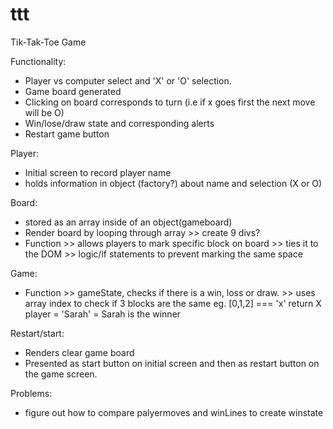 # ttt

Tik-Tak-Toe Game

Functionality:

- Player vs computer select and 'X' or 'O' selection.
- Game board generated
- Clicking on board corresponds to turn (i.e if x goes first the next move will be O)
- Win/lose/draw state and corresponding alerts
- Restart game button

Player:

- Initial screen to record player name
- holds information in object (factory?) about name and selection (X or O) 

Board:
- stored as an array inside of an object(gameboard)
- Render board by looping through array >> create 9 divs?
- Function >> allows players to mark specific block on board
           >> ties it to the DOM
           >> logic/if statements to prevent marking the same space

Game:
- Function >> gameState, checks if there is a win, loss or draw.
           >> uses array index to check if 3 blocks are the same eg. [0,1,2] === 'x' return X player = 'Sarah' = Sarah is the winner


Restart/start:

- Renders clear game board
- Presented as start button on initial screen and then as restart button on the game screen.


Problems:

- figure out how to compare palyermoves and winLines to create winstate